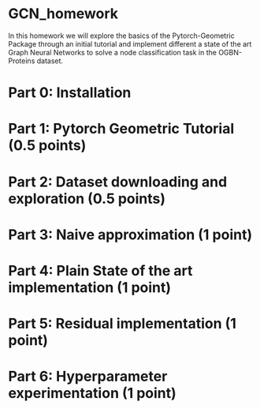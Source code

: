 # GCN_homework

In this homework we will explore the basics of the Pytorch-Geometric Package through an initial tutorial and implement different a state of the art Graph Neural Networks to solve a node classification task in the OGBN-Proteins dataset.

# Part 0: Installation

# Part 1: Pytorch Geometric Tutorial (0.5 points)

# Part 2: Dataset downloading and exploration (0.5 points)

# Part 3: Naive approximation (1 point)

# Part 4: Plain State of the art implementation (1 point)

# Part 5: Residual implementation (1 point)

# Part 6: Hyperparameter experimentation (1 point)
